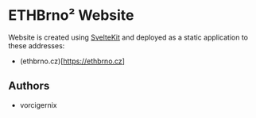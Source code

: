 # ETHBrno² Website

Website is created using [SvelteKit](https://kit.svelte.dev/) and deployed as a static application to these addresses:
* (ethbrno.cz)[https://ethbrno.cz]

## Authors

* vorcigernix